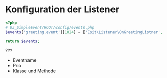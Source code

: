 # Konfiguration der Listener

```php
<?php
# 03_SimpleEvent/ROOT/config/events.php
$events['greeting.event'][1024] = ['Esit\Listener\OnGreetingListner', 'generateGreeting'];

return $events;
```

???

- Eventname
- Prio
- Klasse und Methode
